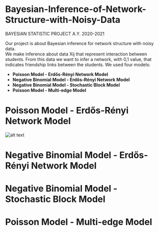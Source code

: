# Bayesian-Inference-of-Network-Structure-with-Noisy-Data

BAYESIAN STATISTIC PROJECT A.Y. 2020-2021

Our project is about Bayesian inference for network structure with noisy data.  
We make inference about data Xij that represent interaction between students. From this data we want to infer a network, with 0,1 value, that indicates friendship links between the students.
We used four models:

* __Poisson Model - Erdős-Rényi Network Model__
* __Negative Binomial Model - Erdős-Rényi Network Model__
* __Negative Binomial Model - Stochastic Block Model__
* __Poisson Model - Multi-edge Model__

# Poisson Model - Erdős-Rényi Network Model
![alt text](http://url/to/img.png)
# Negative Binomial Model - Erdős-Rényi Network Model
# Negative Binomial Model - Stochastic Block Model
# Poisson Model - Multi-edge Model
